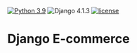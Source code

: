 [![Python 3.9](https://img.shields.io/badge/python-3.9-yellow.svg)](https://www.python.org/downloads/release/python-360/)
![Django 4.1.3](https://img.shields.io/badge/Django-4.1.3-green.svg)
[![license](https://img.shields.io/github/license/mojtabangh/django-ecommerce)](https://github.com/mojtabangh/django-ecommerce/blob/master/LICENSE)
# Django E-commerce